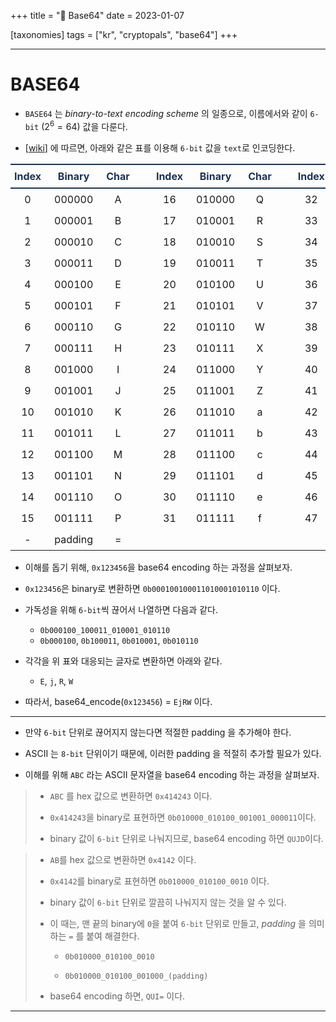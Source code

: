 +++
title = "🔐 Base64"
date = 2023-01-07

[taxonomies]
tags = ["kr", "cryptopals", "base64"]
+++


---

# BASE64

- `BASE64` 는 *binary-to-text encoding scheme* 의 일종으로, 이름에서와 같이 `6-bit` ($2^6 = 64$) 값을 다룬다.

- [[wiki](https://en.wikipedia.org/wiki/Base64)] 에 따르면, 아래와 같은 표를 이용해 `6-bit` 값을 `text`로 인코딩한다.

<center>

|Index|Binary|Char||Index|Binary|Char||Index|Binary|Char||Index|Binary|Char|
|:---:|:---:|:---:|:---:|:---:|:---:|:---:|:---:|:---:|:---:|:---:|:---:|:---:|:---:|:---:|
|0|000000|A||16|010000|Q| |32|100000|g| |48|110000|w||
|1|000001|B| |17|010001|R| |33|100001|h| |49|110001|x| |
|2|000010|C| |18|010010|S| |34|100010|i| |50|110010|y| |
|3|000011|D| |19|010011|T| |35|100011|j| |51|110011|z| |
|4|000100|E| |20|010100|U| |36|100100|k| |52|110100|0| |
|5|000101|F| |21|010101|V| |37|100101|l| |53|110101|1| |
|6|000110|G| |22|010110|W| |38|100110|m| |54|110110|2| |
|7|000111|H| |23|010111|X| |39|100111|n| |55|110111|3| |
|8|001000|I| |24|011000|Y| |40|101000|o| |56|111000|4| |
|9|001001|J| |25|011001|Z| |41|101001|p| |57|111001|5| |
|10|001010|K| |26|011010|a| |42|101010|q||58|111010|6| |
|11|001011|L| |27|011011|b| |43|101011|r||59|111011|7| |
|12|001100|M| |28|011100|c| |44|101100|s||60|111100|8| |
|13|001101|N| |29|011101|d| |45|101101|t||61|111101|8| |
|14|001110|O| |30|011110|e| |46|101110|u||62|111110|+| |
|15|001111|P| |31|011111|f| |47|101111|v||63|111111|/| |
|-|padding|=|

</center>

- 이해를 돕기 위해, `0x123456`을 base64 encoding 하는 과정을 살펴보자.

- `0x123456`은 binary로 변환하면 `0b000100100011010001010110` 이다. 

- 가독성을 위해 `6-bit`씩 끊어서 나열하면 다음과 같다.
    - `0b000100_100011_010001_010110`
    - `0b000100`, `0b100011`, `0b010001`, `0b010110`

- 각각을 위 표와 대응되는 글자로 변환하면 아래와 같다.
    - `E`, `j`, `R`, `W`

- 따라서, base64_encode(`0x123456`) = `EjRW` 이다.

---

- 만약 `6-bit` 단위로 끊어지지 않는다면 적절한 padding 을 추가해야 한다.

- ASCII 는 `8-bit` 단위이기 때문에, 이러한 padding 을 적절히 추가할 필요가 있다.

- 이해를 위해 `ABC` 라는 ASCII 문자열을 base64 encoding 하는 과정을 살펴보자.

> - `ABC` 를 hex 값으로 변환하면 `0x414243` 이다.
>
> - `0x414243`을 binary로 표현하면 `0b010000_010100_001001_000011`이다.
>
> - binary 값이 `6-bit` 단위로 나눠지므로, base64 encoding 하면 `QUJD`이다. 

> - `AB`를 hex 값으로 변환하면 `0x4142` 이다.
> 
> - `0x4142`를 binary로 표현하면 `0b010000_010100_0010` 이다.
> 
> - binary 값이 `6-bit` 단위로 깔끔히 나눠지지 않는 것을 알 수 있다.
>
> - 이 때는, 맨 끝의 binary에 `0`을 붙여 `6-bit` 단위로 만들고, *padding* 을 의미하는 `=` 를 붙여 해결한다.
> 
>     - `0b010000_010100_0010`
> 
>     - `0b010000_010100_001000_(padding)`
>
> - base64 encoding 하면, `QUI=` 이다.

---

<!-- Math rendering -->
<script src='https://cdnjs.cloudflare.com/ajax/libs/mathjax/2.7.5/latest.js?config=TeX-MML-AM_CHTML' async></script>
<script type="text/x-mathjax-config">
MathJax.Hub.Config({
  tex2jax: {
    inlineMath: [['$','$'], ['\\(','\\)']]
  },
  TeX: {
    extensions: ["AMSmath.js"],
  }
});
</script>
<!-- Math rendering -->

<style>
  /* 2way헤더와 라인포인트*/
  table {
      border-collapse: collapse;
      text-align: left;
      line-height: 1.5;
  }
  table thead th {
      text-align: center;
      padding: 6px;
      font-weight: bold;
      vertical-align: top;
      color: #1b3453;
      border-top: 2px solid #1b3453;
      border-bottom: 2px solid #1b3453;
  }
  table tbody th {
      padding: 2px 2px;
      font-weight: bold;
      vertical-align: top;
      border-bottom: 1px solid #ccc;
      background: #f3f6f7;
  }
  table td {
      padding: 5px 15px;
      vertical-align: top;
      <!-- border-bottom: 1px solid #ccc; -->
      <!-- font-style: oblique; -->
      font-family: consolas;
  }
</style>
